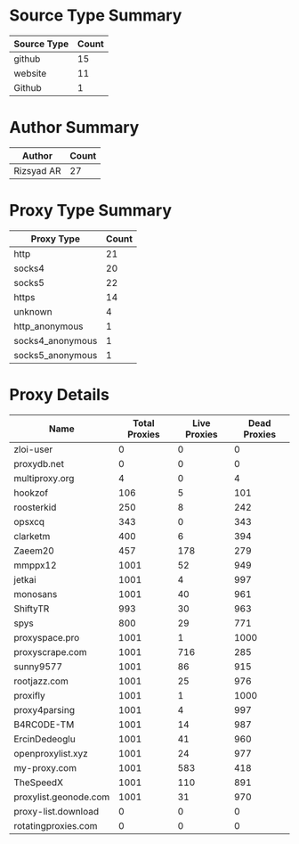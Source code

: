 # Source Type Summary

| Source Type | Count |
|-------------|-------|
| github | 15 |
| website | 11 |
| Github | 1 |


# Author Summary

| Author | Count |
|--------|-------|
| Rizsyad AR | 27 |


# Proxy Type Summary

| Proxy Type | Count |
|------------|-------|
| http | 21 |
| socks4 | 20 |
| socks5 | 22 |
| https | 14 |
| unknown | 4 |
| http_anonymous | 1 |
| socks4_anonymous | 1 |
| socks5_anonymous | 1 |


# Proxy Details

| Name | Total Proxies | Live Proxies | Dead Proxies |
|------|---------------|--------------|---------------|
| zloi-user | 0 | 0 | 0 |
| proxydb.net | 0 | 0 | 0 |
| multiproxy.org | 4 | 0 | 4 |
| hookzof | 106 | 5 | 101 |
| roosterkid | 250 | 8 | 242 |
| opsxcq | 343 | 0 | 343 |
| clarketm | 400 | 6 | 394 |
| Zaeem20 | 457 | 178 | 279 |
| mmppx12 | 1001 | 52 | 949 |
| jetkai | 1001 | 4 | 997 |
| monosans | 1001 | 40 | 961 |
| ShiftyTR | 993 | 30 | 963 |
| spys | 800 | 29 | 771 |
| proxyspace.pro | 1001 | 1 | 1000 |
| proxyscrape.com | 1001 | 716 | 285 |
| sunny9577 | 1001 | 86 | 915 |
| rootjazz.com | 1001 | 25 | 976 |
| proxifly | 1001 | 1 | 1000 |
| proxy4parsing | 1001 | 4 | 997 |
| B4RC0DE-TM | 1001 | 14 | 987 |
| ErcinDedeoglu | 1001 | 41 | 960 |
| openproxylist.xyz | 1001 | 24 | 977 |
| my-proxy.com | 1001 | 583 | 418 |
| TheSpeedX | 1001 | 110 | 891 |
| proxylist.geonode.com | 1001 | 31 | 970 |
| proxy-list.download | 0 | 0 | 0 |
| rotatingproxies.com | 0 | 0 | 0 |
